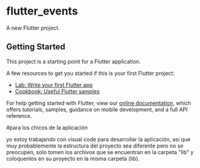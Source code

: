 # flutter_events

A new Flutter project.

## Getting Started

This project is a starting point for a Flutter application.

A few resources to get you started if this is your first Flutter project:

- [Lab: Write your first Flutter app](https://flutter.dev/docs/get-started/codelab)
- [Cookbook: Useful Flutter samples](https://flutter.dev/docs/cookbook)

For help getting started with Flutter, view our
[online documentation](https://flutter.dev/docs), which offers tutorials,
samples, guidance on mobile development, and a full API reference.

#para los chicos de la aplicación

yo estoy trabajando con visual code para desarrollar la aplicación,
así que muy probablemente la estructura del proyecto sea diferente
pero no se preocupen, solo tomen los archivos que se encuentran en la carpeta "lib" y
coloquenlos en su proyecto en la misma carpeta (lib).
